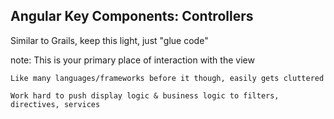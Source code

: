 ##  Angular Key Components: Controllers

Similar to Grails, keep this light, just "glue code"

note:
    This is your primary place of interaction with the view

    Like many languages/frameworks before it though, easily gets cluttered

    Work hard to push display logic & business logic to filters, directives, services
